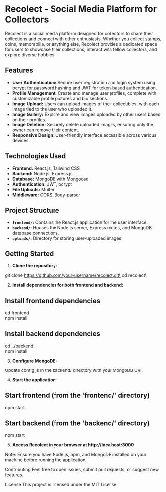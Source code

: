 # Recolect - Social Media Platform for Collectors

Recolect is a social media platform designed for collectors to share their collections and connect with other enthusiasts. Whether you collect stamps, coins, memorabilia, or anything else, Recolect provides a dedicated space for users to showcase their collections, interact with fellow collectors, and explore diverse hobbies.

## Features

-   **User Authentication:** Secure user registration and login system using bcrypt for password hashing and JWT for token-based authentication.
-   **Profile Management:** Create and manage user profiles, complete with customizable profile pictures and bio sections.
-   **Image Upload:** Users can upload images of their collectibles, with each image tied to the user who uploaded it.
-   **Image Gallery:** Explore and view images uploaded by other users based on their profiles.
-   **Image Deletion:** Securely delete uploaded images, ensuring only the owner can remove their content.
-   **Responsive Design:** User-friendly interface accessible across various devices.

## Technologies Used

-   **Frontend:** React.js, Tailwind CSS
-   **Backend:** Node.js, Express.js
-   **Database:** MongoDB with Mongoose
-   **Authentication:** JWT, bcrypt
-   **File Uploads:** Multer
-   **Middleware:** CORS, Body-parser

## Project Structure

-   **`frontend/`:** Contains the React.js application for the user interface.
-   **`backend/`:** Houses the Node.js server, Express routes, and MongoDB database connections.
-   **`uploads/`:** Directory for storing user-uploaded images.

## Getting Started

1. **Clone the repository:**

git clone https://github.com/your-username/recolect.git\
cd recolect\

2. **Install dependencies for both frontend and backend:**

## Install frontend dependencies

cd frontend\
npm install

## Install backend dependencies

cd ../backend\
npm install

3. **Configure MongoDB:**

Update config.js in the backend/ directory with your MongoDB URI.

4. **Start the application:**

## Start frontend (from the 'frontend/' directory)

npm start

## Start backend (from the 'backend/' directory)

npm start

5. **Access Recolect in your browser at http://localhost:3000**

Note: Ensure you have Node.js, npm, and MongoDB installed on your machine before running the application.

Contributing
Feel free to open issues, submit pull requests, or suggest new features.

License
This project is licensed under the MIT License
